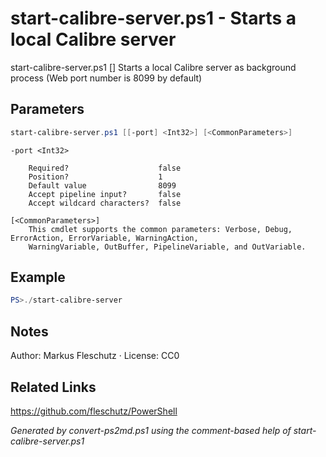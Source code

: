 # start-calibre-server.ps1 - Starts a local Calibre server

start-calibre-server.ps1 [<port>]
Starts a local Calibre server as background process (Web port number is 8099 by default)

## Parameters
```powershell
start-calibre-server.ps1 [[-port] <Int32>] [<CommonParameters>]

```

```
-port <Int32>
    
    Required?                    false
    Position?                    1
    Default value                8099
    Accept pipeline input?       false
    Accept wildcard characters?  false
```

```
[<CommonParameters>]
    This cmdlet supports the common parameters: Verbose, Debug, ErrorAction, ErrorVariable, WarningAction, 
    WarningVariable, OutBuffer, PipelineVariable, and OutVariable.
```

## Example
```powershell
PS>./start-calibre-server
```


## Notes
Author: Markus Fleschutz · License: CC0

## Related Links
https://github.com/fleschutz/PowerShell

*Generated by convert-ps2md.ps1 using the comment-based help of start-calibre-server.ps1*
